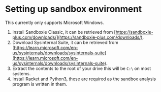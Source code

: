 # Setting up sandbox environment

This currently only supports Microsoft Windows.

1. Install Sandboxie Classic, it can be retrieved from [https://sandboxie-plus.com/downloads/](https://sandboxie-plus.com/downloads/).
2. Download Sysinternal Suite, it can be retrieved from [https://learn.microsoft.com/en-us/sysinternals/downloads/sysinternals-suite](https://learn.microsoft.com/en-us/sysinternals/downloads/sysinternals-suite).
3. Extract the contents to the root of your drive this will be `C:\` on most systems.
4. Install Racket and Python3, these are required as the sandbox analysis program is written in them.
